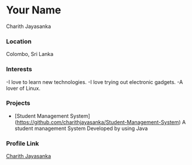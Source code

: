 # Your Name
Charith Jayasanka

### Location
Colombo, Sri Lanka

### Interests
-I love to learn new technologies.
-I love trying out electronic gadgets.
-A lover of Linux.


### Projects

- [Student Management System] (https://github.com/charithjayasanka/Student-Management-System)
A student management System Developed by using Java

### Profile Link

[Charith Jayasanka](https://github.com/charithjayasanka)